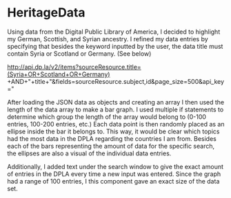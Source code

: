 # HeritageData

Using data from the Digital Public Library of America, I decided to highlight my
German, Scottish, and Syrian ancestry. I refined my data entries by specifying
that besides the keyword inputted by the user, the data title must contain Syria or Scotland or
Germany. (See below)

http://api.dp.la/v2/items?sourceResource.title=(Syria+OR+Scotland+OR+Germany)
+AND+"+title+"&fields=sourceResource.subject,id&page_size=500&api_key="

After loading the JSON data as objects and creating an array I then used the
length of the data array to make a bar graph. I used multiple if statements to determine
which group the length of the array would belong to (0-100 entries, 100-200 entries,
etc.) Each data point is then randomly placed as an ellipse inside the bar it belongs to.
This way, it would be clear which topics had the most data in the DPLA regarding the
countries I am from. Besides each of the bars representing the amount of data for the
specific search, the ellipses are also a visual of the individual data entries.

Additionally, I added text under the search window to give the exact amount of
entries in the DPLA every time a new input was entered. Since the graph had a range of
100 entries, I this component gave an exact size of the data set.
